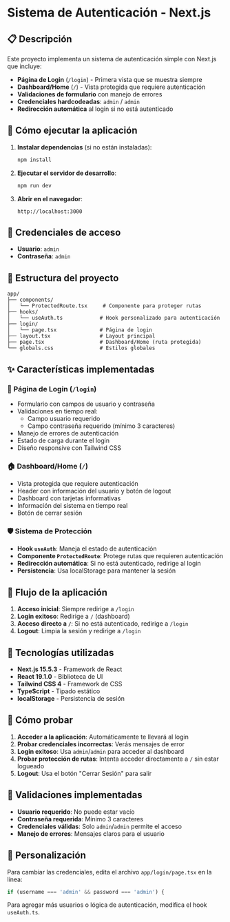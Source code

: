 # Sistema de Autenticación - Next.js

## 📋 Descripción

Este proyecto implementa un sistema de autenticación simple con Next.js que incluye:

- **Página de Login** (`/login`) - Primera vista que se muestra siempre
- **Dashboard/Home** (`/`) - Vista protegida que requiere autenticación
- **Validaciones de formulario** con manejo de errores
- **Credenciales hardcodeadas**: `admin` / `admin`
- **Redirección automática** al login si no está autenticado

## 🚀 Cómo ejecutar la aplicación

1. **Instalar dependencias** (si no están instaladas):
   ```bash
   npm install
   ```

2. **Ejecutar el servidor de desarrollo**:
   ```bash
   npm run dev
   ```

3. **Abrir en el navegador**:
   ```
   http://localhost:3000
   ```

## 🔐 Credenciales de acceso

- **Usuario**: `admin`
- **Contraseña**: `admin`

## 📁 Estructura del proyecto

```
app/
├── components/
│   └── ProtectedRoute.tsx     # Componente para proteger rutas
├── hooks/
│   └── useAuth.ts            # Hook personalizado para autenticación
├── login/
│   └── page.tsx              # Página de login
├── layout.tsx                # Layout principal
├── page.tsx                  # Dashboard/Home (ruta protegida)
└── globals.css               # Estilos globales
```

## ✨ Características implementadas

### 🔑 Página de Login (`/login`)
- Formulario con campos de usuario y contraseña
- Validaciones en tiempo real:
  - Campo usuario requerido
  - Campo contraseña requerido (mínimo 3 caracteres)
- Manejo de errores de autenticación
- Estado de carga durante el login
- Diseño responsive con Tailwind CSS

### 🏠 Dashboard/Home (`/`)
- Vista protegida que requiere autenticación
- Header con información del usuario y botón de logout
- Dashboard con tarjetas informativas
- Información del sistema en tiempo real
- Botón de cerrar sesión

### 🛡️ Sistema de Protección
- **Hook `useAuth`**: Maneja el estado de autenticación
- **Componente `ProtectedRoute`**: Protege rutas que requieren autenticación
- **Redirección automática**: Si no está autenticado, redirige al login
- **Persistencia**: Usa localStorage para mantener la sesión

## 🔄 Flujo de la aplicación

1. **Acceso inicial**: Siempre redirige a `/login`
2. **Login exitoso**: Redirige a `/` (dashboard)
3. **Acceso directo a `/`**: Si no está autenticado, redirige a `/login`
4. **Logout**: Limpia la sesión y redirige a `/login`

## 🎨 Tecnologías utilizadas

- **Next.js 15.5.3** - Framework de React
- **React 19.1.0** - Biblioteca de UI
- **Tailwind CSS 4** - Framework de CSS
- **TypeScript** - Tipado estático
- **localStorage** - Persistencia de sesión

## 🧪 Cómo probar

1. **Acceder a la aplicación**: Automáticamente te llevará al login
2. **Probar credenciales incorrectas**: Verás mensajes de error
3. **Login exitoso**: Usa `admin`/`admin` para acceder al dashboard
4. **Probar protección de rutas**: Intenta acceder directamente a `/` sin estar logueado
5. **Logout**: Usa el botón "Cerrar Sesión" para salir

## 📝 Validaciones implementadas

- **Usuario requerido**: No puede estar vacío
- **Contraseña requerida**: Mínimo 3 caracteres
- **Credenciales válidas**: Solo `admin`/`admin` permite el acceso
- **Manejo de errores**: Mensajes claros para el usuario

## 🔧 Personalización

Para cambiar las credenciales, edita el archivo `app/login/page.tsx` en la línea:
```typescript
if (username === 'admin' && password === 'admin') {
```

Para agregar más usuarios o lógica de autenticación, modifica el hook `useAuth.ts`.
